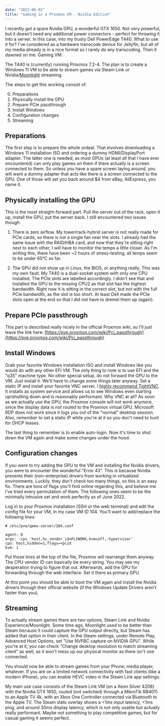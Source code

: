 ```yaml
---
date: "2022-06-02"
title: "Gaming in a Proxmox VM - Nvidia Edition"
---
```


I recently got a spare Nvidia GPU, a wonderful GTX 1650. Not very powerful, but it doesn't need any additional power connectors - perfect for throwing it into a server. In this case, into my trusty Dell PowerEdge T440. What to use it for? I've considered as a hardware transcode device for Jellyfin, but all of my media already is in a nice format so I rarely do any transcoding. Then it dawned on me: Gaming VM.

The T440 is (currently) running Proxmox 7.2-4. The plan is to create a Windows 11 VM to be able to stream games via Steam Link or Nvidia/[Moonlight](https://moonlight-stream.org/) streaming.

The steps to get this working consist of:

0. Preparations
1. Physically install the GPU
2. Prepare PCIe passthrough
3. Install Windows
4. Configuration changes
5. Streaming

## Preparations

The first step is to prepare the whole ordeal. That involves downloading a Windows 11 installation ISO and ordering a dummy HDMI/DisplayPort adapter. The latter one is needed, as most GPUs (at least all that I have ever encountered) can only play games on them if there actually is a screen connected to them. So unless you have a spare screen laying around, you will want a dummy adapter that acts like there is a screen connected to the GPU. One of those will set you back around $4 from eBay, AliExpress, you name it.

## Physically installing the GPU

This is the most straight-forward part. Pull the server out of the rack, open it up, install the GPU, put the server back. I still encountered two issues though:

1. There is zero airflow. My tower/rack-hybrid server is not really made for PCIe cards, so there is not a single fan near the slots. I already had the same issue with the RAID/HBA card, and now that they're sitting right next to each other, I will have to monitor the temps a little closer. As I'm writing this, there have been ~2 hours of stress-testing, all temps seem to be under 65°C so far.

2. The GPU did not show up in Linux, the BIOS, or anything really. This was my own fault. My T440 is a dual-socket system with only one CPU installed. The PCIe slots are labelled accordingly. I didn't see that and installed the GPU to the missing CPU2 as that slot has the highest bandwidth. Right now it is sitting in the correct slot, but not with the full PCIe bandwidth, as the slot is too short. At least Dell made the PCIe slots open at the end so that I did not have to dremel them up (again).

## Prepare PCIe passthrough

This part is described really nicely in the official Proxmox wiki, so I'll just leave the link here: [https://pve.proxmox.com/wiki/Pci_passthrough](https://pve.proxmox.com/wiki/Pci_passthrough)

## Install Windows

Grab your favorite Windows installation ISO and install Windows like you would do with any other EFI VM. The only thing to note is to use EFI and the "q35" machine type. No other special setup, do not forward the GPU to the VM. Just install it. We'll have to change some things later anyway. Set a static IP and install your favorite VNC server. I [highly recommend TightVNC](https://www.tightvnc.com/). It installs as system service and allows us to see Windows even starting up/shutting down and is reasonably performant. Why VNC at all? As soon as we actually use the GPU, the Proxmox console will not work anymore, since the display data is not routed to the Proxmox virtual GPU. Microsoft RDP does not work since it logs you out of the "normal" desktop session. Also, remember to set a static IP while you're at it so you don't need to hunt for DHCP leases.

The last thing to remember is to enable auto-login. Now it's time to shut down the VM again and make some changes under the hood.

## Configuration changes

If you were to try adding the GPU to the VM and installing the Nvidia drivers, you were to encounter the wonderful "Error 43". This is because Nvidia prevents their (non-enterprise) drivers from working in virtualized environments. Luckily, they don't check too many things, so this is an easy fix. There are tons of flags you'll find online regarding this, and believe me I've tried every permutation of them. The following ones seem to be the minimally intrusive set and work perfectly as of June 2022.

Log in to your Proxmox installation (SSH or the web terminal) and edit the config file for your VM, in my case VM ID 104. You'll want to add/replace the following lines:

```
# /etc/pve/qemu-server/104.conf

agent: 0
args: -cpu 'host,hv_vendor_id=PLSWORK,kvm=off,-hypervisor'
cpu: host,hidden=1,flags=+pcid
kvm: 1
```

Put those lines at the top of the file, Proxmox will rearrange them anyway. The CPU vendor ID can basically be every string. You may see my desperation trying to figure that out. Afterwards, add the GPU for forwarding through the web interface. Set it there as primary GPU.

At this point you should be able to boot the VM again and install the Nvidia drivers through their official website (if the Windows Update Drivers aren't faster than you).

## Streaming

To actually stream games there are two options, Steam Link and Nvidia Experience/Moonlight. Some time ago, Moonlight used to be better than Steam because it could capture the GPU output directly, but Steam has added that option in their client. In the Steam settings, under Remote Play, Advanced Host Options, set "Use NVFBC capture on NVIDIA GPU". While you're at it, you can check "Change desktop resolution to match streaming client" as well, as it won't mess up our physical monitor as there isn't one connected.

You should now be able to stream games from your Phone, media player, whatever. If you are on a limited network connectivity with fast clients (like a modern iPhone), you can enable HEVC video in the Steam Link app settings.

My main use case consists of the Steam Link VM (on a Xeon Silver 4208) with the Nvidia GTX 1650, routed (not switched) through a MikroTik RB4011 to an Apple TV 4k, with an Xbox One Controller connected via Bluetooth to the Apple TV. The Steam stats overlay shows a <1ms input latency, <1ms ping, and around 30ms display latency, which is not only usable but actually really performant. Maybe not something to play competitive games, but for casual gaming it seems perfect.
